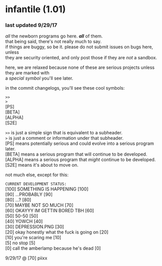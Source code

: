 # infantile (1.01)
### last updated 9/29/17

*all* the newborn programs go here. ***all*** of them.  
that being said, there's not really much to say.  
if things are buggy, so be it. please do not submit issues on bugs here, unless  
they are security oriented, and only post those if they are *not* a sandbox.  

here, we are relaxed because none of these are serious projects unless they are marked with  
a *special symbol* you'll see later.

in the commit changelogs, you'll see these cool symbols:  

`>>`  
`>`  
[PS]  
[BETA]  
[ALPHA]  
[S2E]  

`>>` is just a simple sign that is equivalent to a subheader.  
`>` is just a comment or information under that subheader.  
[PS] means potentially serious and could evolve into a serious program later.  
[BETA] means a serious program that will continue to be developed.  
[ALPHA] means a serious program that *might* continue to be developed.  
[S2E] means it's about to move on.  

not much else, except for this:  

`CURRENT DEVELOPMENT STATUS:`      
[100] SOMETHING IS HAPPENING [100]  
[90] ...PROBABLY [90]  
[80] ...? [80]  
[70] MAYBE NOT SO MUCH [70]  
[60] OKAYYY IM GETTIN BORED TBH [60]  
[50] 50-50 [50]  
[40] YOWCH [40]  
[30] DEPRESSION.PNG [30]  
[20] okay honestly what the fuck is going on [20]  
[10] you're scaring me [10]  
[5] no stop [5]  
[0] call the amberlamp because he's dead [0]  

9/29/17 @ [70] piixx  
